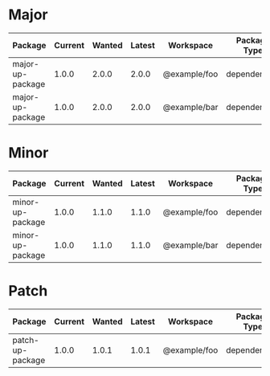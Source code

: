 # Major
| Package | Current | Wanted | Latest | Workspace | Package Type | URL | CHANGELOG |
|---|---|---|---|---|---|---|---|
| major-up-package | 1.0.0 | 2.0.0 | 2.0.0 | @example/foo | dependencies | https://example.com/major | https://example.com/major-up-package/changelog |
| major-up-package | 1.0.0 | 2.0.0 | 2.0.0 | @example/bar | dependencies | https://example.com/major | https://example.com/major-up-package/changelog |

# Minor
| Package | Current | Wanted | Latest | Workspace | Package Type | URL | CHANGELOG |
|---|---|---|---|---|---|---|---|
| minor-up-package | 1.0.0 | 1.1.0 | 1.1.0 | @example/foo | dependencies | https://example.com/minor | https://example.com/minor-up-package/changelog |
| minor-up-package | 1.0.0 | 1.1.0 | 1.1.0 | @example/bar | dependencies | https://example.com/minor | https://example.com/minor-up-package/changelog |

# Patch
| Package | Current | Wanted | Latest | Workspace | Package Type | URL | CHANGELOG |
|---|---|---|---|---|---|---|---|
| patch-up-package | 1.0.0 | 1.0.1 | 1.0.1 | @example/foo | dependencies | https://example.com/patch | https://example.com/patch-up-package/changelog |
